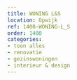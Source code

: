 ```yaml
---
title: WONING L&S
location: Opwijk
ref: 1400-WONING-L_S
order: 1400
categories:
- toon alles
- renovatie
- gezinswoningen
- interieur & design
---
```

